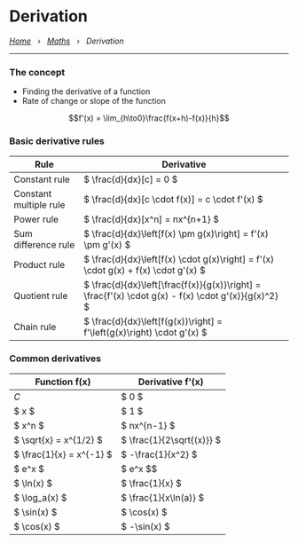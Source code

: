 # Derivation

*[Home](../README.md)* &nbsp; › &nbsp; 
*[Maths](./maths.md)* &nbsp; › &nbsp; 
*Derivation*

---

### The concept

- Finding the derivative of a function
- Rate of change or slope of the function

```math
f'(x) = \lim_{h\to0}\frac{f(x+h)-f(x)}{h}
```

### Basic derivative rules

Rule | Derivative
---|---
Constant rule | $ \frac{d}{dx}[c] = 0 $
Constant multiple rule | $ \frac{d}{dx}[c \cdot f(x)] = c \cdot f'(x) $
Power rule | $ \frac{d}{dx}[x^n] = nx^{n+1} $
Sum difference rule | $ \frac{d}{dx}\left[f(x) \pm g(x)\right] = f'(x) \pm g'(x) $
Product rule | $ \frac{d}{dx}\left[f(x) \cdot g(x)\right] = f'(x) \cdot g(x) + f(x) \cdot g'(x) $
Quotient rule | $ \frac{d}{dx}\left[\frac{f(x)}{g(x)}\right] = \frac{f'(x) \cdot g(x) - f(x) \cdot g'(x)}{g(x)^2} $
Chain rule | $ \frac{d}{dx}\left[f(g(x))\right] = f'\left(g(x)\right) \cdot g'(x) $
### Common derivatives

Function f(x) | Derivative f'(x)
---|---
$C$ | $ 0 $
$ x $ | $ 1 $
$ x^n $ | $ nx^{n-1} $
$ \sqrt{x} = x^{1/2} $ | $ \frac{1}{2\sqrt{(x)}} $
$ \frac{1}{x} = x^{-1} $ | $ -\frac{1}{x^2} $
$ e^x $ | $ e^x $$
$ \ln(x) $ | $ \frac{1}{x} $
$ \log_a(x) $ | $ \frac{1}{x\ln(a)} $
$ \sin(x) $ | $ \cos(x) $
$ \cos(x) $ | $ -\sin(x) $